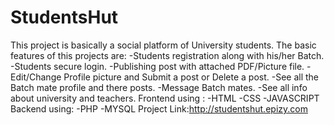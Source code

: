 # StudentsHut
This project is basically a social platform of University students.
The basic features of this projects are:
    -Students registration along with his/her Batch.
    -Students secure login.
    -Publishing post with attached PDF/Picture file.
    -Edit/Change Profile picture and Submit a post or Delete a post.
    -See all the Batch mate profile and there posts.
    -Message Batch mates.
    -See all info about university and teachers.
Frontend using :
    -HTML
    -CSS
    -JAVASCRIPT
Backend using:
    -PHP
    -MYSQL
Project Link:http://studentshut.epizy.com

